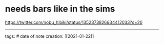 # needs bars like in the sims
https://twitter.com/nobu_hibiki/status/1352373826634412033?s=20

___
tags: #
date of note creation: [[2021-01-22]]

